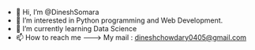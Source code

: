 - 👋 Hi, I’m @DineshSomara
- 👀 I’m interested in Python programming and Web Development.
- 🌱 I’m currently learning Data Science
- 📫 How to reach me ---> My mail : dineshchowdary0405@gmail.com

<!---
DineshSomara/DineshSomara is a ✨ special ✨ repository because its `README.md` (this file) appears on your GitHub profile.
You can click the Preview link to take a look at your changes.
--->
